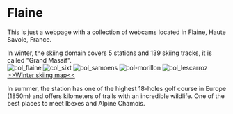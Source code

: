 # Flaine
This is just a webpage with a collection of webcams located in Flaine, Haute Savoie, France.  

In winter, the skiing domain covers 5 stations and 139 skiing tracks, it is called "Grand Massif".  
![col_flaine](https://user-images.githubusercontent.com/29441651/161625197-a713e0b9-39f3-4e18-9c90-f7c1f79fa0a9.png)
![col_sixt](https://user-images.githubusercontent.com/29441651/161623067-3505e0f9-a33f-4891-87de-12602b422aed.png)
![col_samoens](https://user-images.githubusercontent.com/29441651/161623071-7f2aca10-9c9d-416f-89ce-36e7655ae879.png)
![col-morillon](https://user-images.githubusercontent.com/29441651/161623072-e928c9ca-f8f9-462c-820f-f7f4a5e04eb2.png)
![col_lescarroz](https://user-images.githubusercontent.com/29441651/161623074-744b0b12-7799-483b-8f3c-706f1ef55090.png)  
[>>Winter skiing map<<](https://grandmassif.2dmap.skitudeservices.com)

In summer, the station has one of the highest 18-holes golf course in Europe (1850m) and offers kilometers of trails with an incredible wildlife. One of the best places to meet Ibexes and Alpine Chamois.
